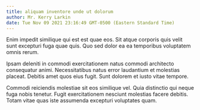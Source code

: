 ```yaml
---
title: aliquam inventore unde ut dolorum
author: Mr. Kerry Larkin
date: Tue Nov 09 2021 23:16:49 GMT-0500 (Eastern Standard Time)
---
```

Enim impedit similique qui est est quae eos. Sit atque corporis quis velit sunt excepturi fuga quae quis. Quo sed dolor ea ea temporibus voluptatem omnis rerum.

 Ipsam deleniti in commodi exercitationem natus commodi architecto consequatur animi. Necessitatibus natus error laudantium et molestias placeat. Debitis amet quos eius fugit. Sunt dolorem et iusto vitae tempore.

 Commodi reiciendis molestiae sit eos similique vel. Quia distinctio qui neque fuga nobis tenetur. Fugit exercitationem nesciunt molestias facere debitis. Totam vitae quas iste assumenda excepturi voluptates quam.